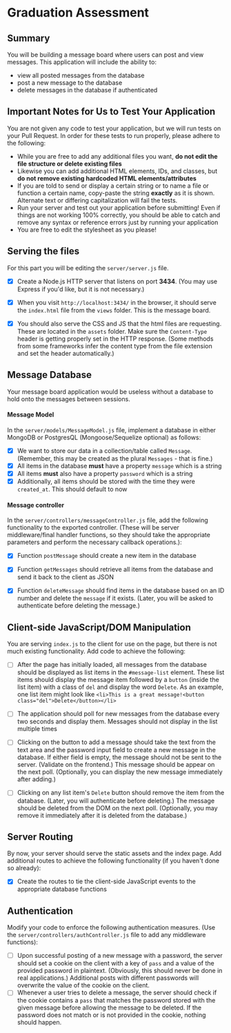 # Graduation Assessment


## Summary
You will be building a message board where users can post and view messages. This application will include the ability to:

- view all posted messages from the database
- post a new message to the database
- delete messages in the database if authenticated


## Important Notes for Us to Test Your Application
You are not given any code to test your application, but we will run tests on your Pull Request. In order for these tests to run properly, please adhere to the following:

- While you are free to add any additional files you want, **do not edit the file structure or delete existing files**
- Likewise you can add additional HTML elements, IDs, and classes, but **do not remove existing hardcoded HTML elements/attributes**
- If you are told to send or display a certain string or to name a file or function a certain name, copy-paste the string **exactly** as it is shown. Alternate text or differing capitalization will fail the tests.
- Run your server and test out your application before submitting! Even if things are not working 100% correctly, you should be able to catch and remove any syntax or reference errors just by running your application
- You are free to edit the stylesheet as you please!



## Serving the files
For this part you will be editing the `server/server.js` file.
- [x] Create a Node.js HTTP server that listens on port **3434**. (You may use Express if you'd like, but it is not necessary.)
- [x] When you visit `http://localhost:3434/` in the browser, it should serve the `index.html` file from the `views` folder. This is the message board.
- [x] You should also serve the CSS and JS that the html files are requesting. These are located in the `assets` folder. Make sure the `Content-Type` header is getting properly set in the HTTP response. (Some methods from some frameworks infer the content type from the file extension and set the header automatically.)



## Message Database
Your message board application would be useless without a database to hold onto the messages between sessions.

#### Message Model
In the `server/models/MessageModel.js` file, implement a database in either MongoDB or PostgresQL (Mongoose/Sequelize optional) as follows:
- [x] We want to store our data in a collection/table called `Message`. (Remember, this may be created as the plural `Messages` - that is fine.)
- [x] All items in the database **must** have a property `message` which is a string
- [x] All items **must** also have a property `password` which is a string
- [x] Additionally, all items should be stored with the time they were `created_at`. This should default to now

#### Message controller
In the `server/controllers/messageController.js` file, add the following functionality to the exported controller. (These will be server middleware/final handler functions, so they should take the appropriate parameters and perform the necessary callback operations.):
- [x] Function `postMessage` should create a new item in the database
- [x] Function `getMessages` should retrieve all items from the database and send it back to the client as JSON
- [x] Function `deleteMessage` should find items in the database based on an ID number and delete the `message` if it exists. (Later, you will be asked to authenticate before deleting the message.)



## Client-side JavaScript/DOM Manipulation
You are serving `index.js` to the client for use on the page, but there is not much existing functionality. Add code to achieve the following:

- [ ] After the page has initially loaded, all messages from the database should be displayed as list items in the `#message-list` element. These list items should display the message item followed by a `button` (inside the list item) with a class of `del` and display the word `Delete`. As an example, one list item might look like
`<li>This is a great message!<button class="del">Delete</button></li>`
- [ ] The application should poll for new messages from the database every two seconds and display them. Messages should not display in the list multiple times
- [ ] Clicking on the button to add a message should take the text from the text area and the password input field to create a new message in the database. If either field is empty, the message should not be sent to the server. (Validate on the frontend.) This message should be appear on the next poll. (Optionally, you can display the new message immediately after adding.)
- [ ] Clicking on any list item's `Delete` button should remove the item from the database. (Later, you will authenticate before deleting.) The message should be deleted from the DOM on the next poll. (Optionally, you may remove it immediately after it is deleted from the database.)



## Server Routing
By now, your server should serve the static assets and the index page. Add additional routes to achieve the following functionality (if you haven't done so already):
- [x] Create the routes to tie the client-side JavaScript events to the appropriate database functions



## Authentication
Modify your code to enforce the following authentication measures. (Use the `server/controllers/authController.js` file to add any middleware functions):
- [ ] Upon successful posting of a new message with a password, the server should set a cookie on the client with a key of `pass` and a value of the provided password in plaintext. (Obviously, this should never be done in real applications.) Additional posts with different passwords will overwrite the value of the cookie on the client.
- [ ] Whenever a user tries to delete a message, the server should check if the cookie contains a `pass` that matches the password stored with the given message before allowing the message to be deleted. If the password does not match or is not provided in the cookie, nothing should happen.

